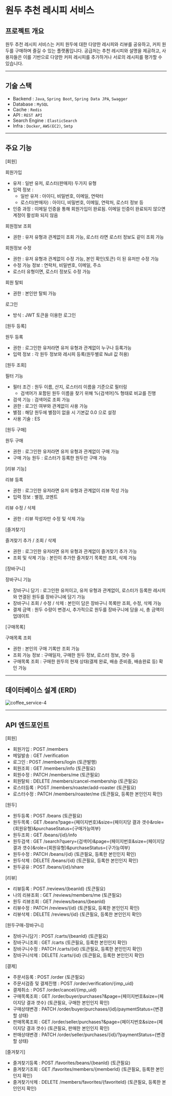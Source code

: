 # 원두 추천 레시피 서비스

## 프로젝트 개요

원두 추천 레시피 서비스는 커피 원두에 대한 다양한 레시피와 리뷰를 공유하고, 커피 원두를 구매하며 즐길 수 있는 플랫폼입니다. 공급처는 추천 레시피와 설명을 제공하고, 사용자들은 이를 기반으로 다양한 커피 레시피를 추가하거나 서로의 레시피를 평가할 수 있습니다.

---

## 기술 스택

- Backend : `Java`, `Spring Boot`, `Spring Data JPA`, `Swagger`
- Database : `MySQL`
- Cache : `Redis`
- API : `REST API`
- Search Engine : `ElasticSearch`
- Infra : `Docker`, `AWS(EC2)`, `Smtp`

---

## 주요 기능
[회원]

회원가입
- 유저 : 일반 유저, 로스터(판매자) 두가지 유형
- 입력 정보 :
    - 일반 유저 : 아이디, 비밀번호, 이메일, 연락터
    - 로스터(판매자) : 아이디, 비밀번호, 이메일, 연락처, 로스터 정보 등
- 인증 과정 : 이메일 인증을 통해 회원가입이 완료됨. 이메일 인증이 완료되지 않으면 계정이 활성화 되지 않음

회원정보 조회
- 권한 : 유저 유형과 관계없이 조회 가능, 로스터 라면 로스터 정보도 같이 조회 가능

회원정보 수정
- 권한 : 유저 유형과 관계없이 수정 가능, 본인 확인(토큰) 이 된 유저만 수정 가능
- 수정 가능 정보 : 연락처, 비밀번호, 이메일, 주소
- 로스터 유형이면, 로스터 정보도 수정 가능

회원 탈퇴
- 권한 : 본인만 탈퇴 가능

로그인
- 방식 : JWT 토큰을 이용한 로그인

[원두 등록]

원두 등록
- 권한 : 로그인한 유저라면 유저 유형과 관계없이 누구나 등록가능
- 입력 정보 : 각 원두 정보와 레시피 등록(원두별로 Null 값 허용)

[원두 조회]

필터 기능
- 필터 조건 : 원두 이름, 산지, 로스터리 이름을 기준으로 필터링
    - 검색어가 포함된 원두 이름을 찾기 위해 %{검색어}% 형태로 비교를 진행
- 검색 기능 : 검색어로 조회 가능
- 권한 : 로그인 여부와 관계없이 사용 가능
- 별점 : 해당 원두에 별점이 없을 시 기본값 0.0 으로 설정
- 사용 기술 : ES

[원두 구매]

원두 구매
- 권한 : 로그인한 유저라면 유저 유형과 관계없이 구매 가능
- 구매 가능 원두 : 로스터가 등록한 원두만 구매 가능

[리뷰 기능]

리뷰 등록
- 권한 : 로그인한 유저라면 유저 유형과 관계없이 리뷰 작성 가능
- 입력 정보 : 별점, 코멘트

리뷰 수정 / 삭제
- 권한 : 리뷰 작성자만 수정 및 삭제 가능

[즐겨찾기]

즐겨찾기 추가 / 조회 / 삭제
- 권한 : 로그인한 유저라면 유저 유형과 관계없이 즐겨찾기 추가 가능
- 조회 및 삭제 기능 : 본인이 추가한 즐겨찾기 목록만 조회, 삭제 가능

[장바구니]

장바구니 기능
- 장바구니 담기 : 로그인한 유저이고, 유저 유형과 관계없이, 로스터가 등록한 레시피와 연결된 원두를 장바구니에 담기 가능
- 장바구니 조회 / 수정 / 삭제 : 본인이 담은 장바구니 목록만 조회, 수정, 삭제 가능
- 결제 금액 : 원두 수량이 변경시, 추가적으로 원두를 장바구니에 담을 시, 총 금액이 업데이트

[구매목록]

구매목록 조회
- 권한 : 본인의 구매 기록만 조회 가능
- 조회 가능 정보 : 구매일자, 구매한 원두 정보, 로스터 정보, 갯수 등
- 구매목록 조회 : 구매한 원두의 현재 상태(결제 완료, 배송 준비중, 배송완료 등) 확인 가능

---

## 데이터베이스 설계 (ERD)

![coffee_service-4](https://github.com/user-attachments/assets/c2025be2-4933-4721-a923-28d78575e68c)


---

## API 엔드포인트
[회원]

- 회원가입 : POST /members
- 메일발송 : GET /verification
- 로그인 : POST /members/login (토큰발행)
- 회원조회 : GET /members/info (토큰필요)
- 회원수정 : PATCH /members/me (토큰필요)
- 회원탈퇴 : DELETE /members/cancel-membership (토큰필요)
- 로스터등록 : POST /members/roaster/add-roaster (토큰필요)
- 로스터수정 : PATCH /members/roaster/me (토큰필요, 등록한 본인인지 확인)


[원두]

- 원두등록 : POST /beans (토큰필요)
- 원두목록 : GET /beans?page={페이지번호}&size={페이지당 결과 갯수&role={회원유형}&purchaseStatus={구매가능여부}
- 원두조회 : GET /beans/{id}/info
- 원두검색 : GET /search?query={검색어}&page={페이지번호&size={페이지당 결과 갯수}&role={회원유형}&purchaseStatus={구가능여부}
- 원두수정 : PATCH /beans/{id} (토큰필요, 등록한 본인인지 확인)
- 원두삭제 : DELETE /beans/{id} (토큰필요, 등록한 본인인지 확인)
- 원두공유 : POST /beans/{id}/share

[리뷰]

- 리뷰등록 : POST /reviews/{beanId} (토큰필요)
- 나의 리뷰조회 : GET /reviews/members/me (토큰필요)
- 원두 리뷰조회 : GET /reviews/beans/{beanId}
- 리뷰수정 : PATCH /reviews/{id} (토큰필요, 등록한 본인인지 확인)
- 리뷰삭제 : DELETE /reviews/{id} (토큰필요, 등록한 본인인지 확인)

[원두구매-장바구니]

- 장바구니담기 : POST /carts/{beanId} (토큰필요)
- 장바구니조회 : GET /carts (토큰필요, 등록한 본인인지 확인)
- 장바구니수정 : PATCH /carts/{id} (토큰필요, 등록한 본인인지 확인)
- 장바구니삭제 : DELETE /carts/{id} (토큰필요, 등록한 본인인지 확인)

[결제]

- 주문서등록 : POST /order (토큰필요)
- 주문서검증 및 결제진행 : POST /order/verification/{imp_uid}
- 결제취소 : POST /order/cancel/{imp_uid}
- 구매목록조회 : GET /order/buyer/purchases?&page={페이지번호&size={페이지당 결과 갯수} (토큰필요, 구매한 본인인지 확인)
- 구매상태변경 : PATCH /order/buyer/purchases/{id}/paymentStatus={변경할 상태}
- 판매목록조회 : GET /order/seller/purchases?&page={페이지번호&size={페이지당 결과 갯수} (토큰필요, 판매한 본인인지 확인)
- 판매상태변경 : PATCH /order/seller/purchases/{id}/?paymentStatus={변경할 상태}
	
[즐겨찾기]

- 즐겨찾기등록 : POST /favorites/beans/{beanId} (토큰필요)
- 즐겨찾기조회 : GET /favorites/members/{memberId} (토큰필요, 등록한 본인인지 확인)
- 즐겨찾기삭제 : DELETE /members/favorites/{favoriteId} (토큰필요, 등록한 본인인지 확인)
